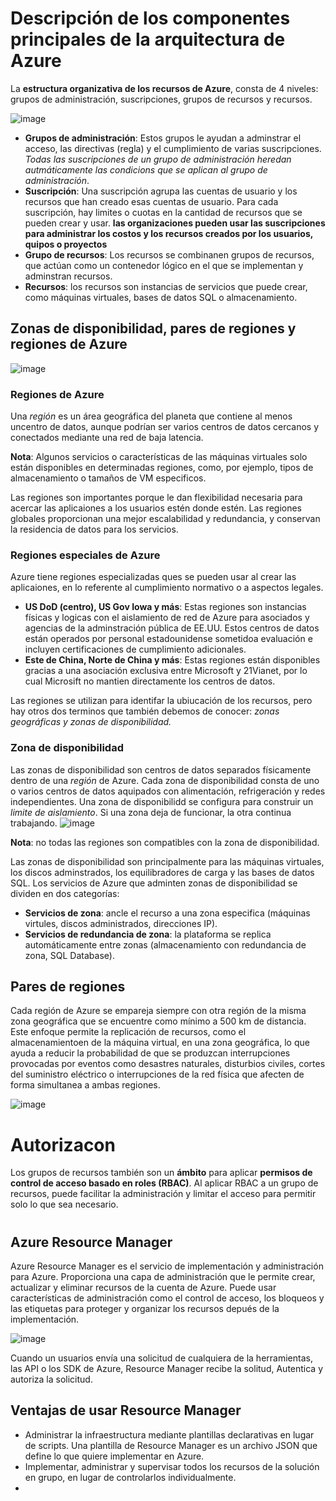 # Descripción de los componentes principales de la arquitectura de Azure

La **estructura organizativa de los recursos de Azure**, consta de 4 niveles: grupos de administración, suscripciones, grupos de recursos y recursos.

![image](https://docs.microsoft.com/es-mx/learn/azure-fundamentals/azure-architecture-fundamentals/media/hierarchy-372fef74.png)

- **Grupos de administración**: Estos grupos le ayudan a adminstrar el acceso, las directivas (regla) y el cumplimiento de varias suscripciones. *Todas las suscripciones de un grupo de administración heredan autmáticamente las condicions que se aplican al grupo de administración*.
- **Suscripción**: Una suscripción agrupa las cuentas de usuario y los recursos que han creado esas cuentas de usuario. Para cada suscripción, hay limites o cuotas en la cantidad de recursos que se pueden crear y usar. **las organizaciones pueden usar las suscripciones para administrar los costos y los recursos creados por los usuarios, quipos o proyectos**
- **Grupo de recursos**: Los recursos se combinanen grupos de recursos, que actúan como un contenedor lógico en el que se implementan y adminstran recursos.
- **Recursos**: los recursos son instancias de servicios que puede crear, como máquinas virtuales, bases de datos SQL o almacenamiento.

## Zonas de disponibilidad, pares de regiones y regiones de Azure

![image](https://docs.microsoft.com/es-mx/learn/azure-fundamentals/azure-architecture-fundamentals/media/regions-small-be724495.png)
### Regiones de Azure

Una *región* es un área geográfica del planeta que contiene al menos uncentro de datos, aunque podrían ser varios centros de datos cercanos y conectados mediante una red de baja latencia.

**Nota**: Algunos servicios o características de las máquinas virtuales solo están disponibles en determinadas regiones, como, por ejemplo, tipos de almacenamiento o tamaños de VM especificos.

Las regiones son importantes porque le dan flexibilidad necesaria para acercar las aplicaiones a los usuarios estén donde estén. Las regiones globales proporcionan una mejor escalabilidad y redundancia, y conservan la residencia de datos para los servicios.

### Regiones especiales de Azure

Azure tiene regiones especializadas ques se pueden usar al crear las aplicaiones, en lo referente al cumplimiento normativo o a aspectos legales.
- **US DoD (centro), US Gov Iowa y más**: Estas regiones son instancias físicas y logicas con el aislamiento de red de Azure para asociados y agencias de la adminstración pública de EE.UU. Estos centros de datos están operados por personal estadounidense sometidoa evaluación e incluyen certificaciones de cumplimiento adicionales.
- **Este de China, Norte de China y más**: Estas regiones están disponibles gracias a una asociación exclusiva entre Microsoft y 21Vianet, por lo cual Microsift no mantien directamente los centros de datos.

Las regiones se utilizan para identifar la ubiucación de los recursos, pero hay otros dos terminos que también debemos de conocer: *zonas geográficas y zonas de disponibilidad.*

### Zona de disponibilidad

Las zonas de disponibilidad son centros de datos separados físicamente dentro de una *región* de Azure. Cada zona de disponibilidad consta de uno o varios centros de datos aquipados con alimentación, refrigeración y redes independientes. Una zona de disponibilidd se configura para construir un *limite de aislamiento*. Si una zona deja de funcionar, la otra continua trabajando.
![image](https://docs.microsoft.com/es-mx/learn/azure-fundamentals/azure-architecture-fundamentals/media/availability-zones-5c3c490c.png)

**Nota**: no todas las regiones son compatibles con la zona de disponibilidad.

Las zonas de disponibilidad son principalmente para las máquinas virtuales, los discos adminstrados, los equilibradores de carga y las bases de datos SQL. Los servicios de Azure que adminten zonas de disponibilidad se dividen en dos categorías:

- **Servicios de zona**: ancle el recurso a una zona especifica (máquinas virtules, discos administrados, direcciones IP).
- **Servicios de redundancia de zona**: la plataforma se replica automáticamente entre zonas (almacenamiento con redundancia de zona, SQL Database).

## Pares de regiones

Cada región de Azure se empareja siempre con otra región de la misma zona geográfica que se encuentre como mínimo a 500 km de distancia. Este enfoque permite la replicación de recursos, como el almacenamientoen de la máquina virtual, en una zona geográfica, lo que ayuda a reducir la probabilidad de que se produzcan interrupciones provocadas por eventos como desastres naturales, disturbios civiles, cortes del suministro eléctrico o interrupciones de la red física que afecten de forma simultanea a ambas regiones.

![image](https://docs.microsoft.com/es-mx/learn/azure-fundamentals/azure-architecture-fundamentals/media/region-pairs-d9eb9728.png)

# Autorizacon
Los grupos de recursos también son un **ámbito** para aplicar **permisos de control de acceso basado en roles (RBAC)**. Al aplicar RBAC a un grupo de recursos, puede facilitar la administración y limitar el acceso para permitir solo lo que sea necesario.
#
## Azure Resource Manager

Azure Resource Manager es el servicio de implementación y administración para Azure. Proporciona una capa de administración que le permite crear, actualizar y eliminar recursos de la cuenta de Azure. Puede usar características de administración como el control de acceso, los bloqueos y las etiquetas para proteger y organizar los recursos depués de la implementación. 

![image](https://docs.microsoft.com/es-mx/learn/azure-fundamentals/azure-architecture-fundamentals/media/consistent-management-layer-feef9259.png)

Cuando un usuarios envía una solicitud de cualquiera de la herramientas, las API o los SDK de Azure, Resource Manager recibe la solitud, Autentica y autoriza la solicitud.

## Ventajas de usar Resource Manager
- Administrar la infraestructura mediante plantillas declarativas en lugar de scripts. Una plantilla de Resource Manager es un archivo JSON que define lo que quiere implementar en Azure.
- Implementar, administrar y supervisar todos los recursos de la solución en grupo, en lugar de controlarlos individualmente.
- 